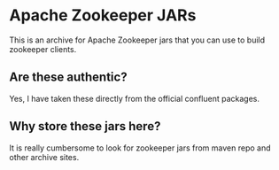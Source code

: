 # Apache Zookeeper JARs

This is an archive for Apache Zookeeper jars that you can use to build zookeeper clients. 

## Are these authentic?
Yes, I have taken these directly from the official confluent packages.

## Why store these jars here?
It is really cumbersome to look for zookeeper jars from maven repo and other archive sites.
